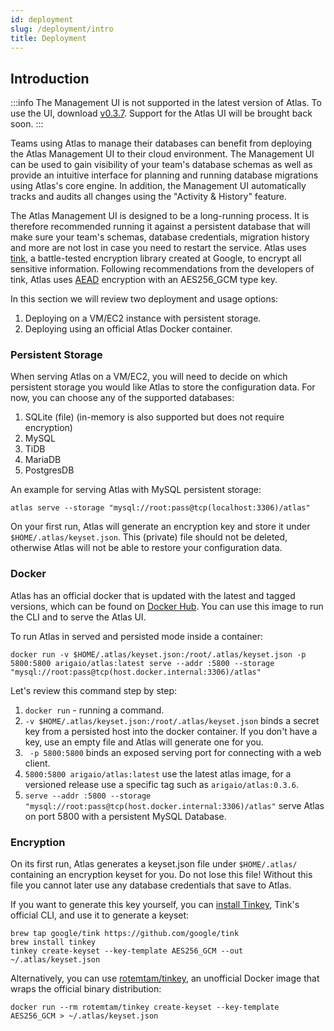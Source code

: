 ```yaml
---
id: deployment
slug: /deployment/intro
title: Deployment
---
```


## Introduction

:::info
The Management UI is not supported in the latest version of Atlas. To use the UI, download [v0.3.7](https://github.com/ariga/atlas/releases/tag/v0.3.7). Support for the Atlas UI will be brought back soon.
:::

Teams using Atlas to manage their databases can benefit from deploying the Atlas Management UI to their
cloud environment. The Management UI can be used to gain visibility of your team's database schemas as well
as provide an intuitive interface for planning and running database migrations using Atlas's core engine.
In addition, the Management UI automatically tracks and audits all changes using the "Activity & History" feature.

The Atlas Management UI is designed to be a long-running process.
It is therefore recommended running it against a persistent database that will make sure your team's schemas,
database credentials, migration history and more are not lost in case you need to restart the service.
Atlas uses [tink](https://developers.google.com/tink), a battle-tested encryption library created at Google, to encrypt all sensitive information.
Following recommendations from the developers of tink, Atlas uses [AEAD](https://developers.google.com/tink/aead?hl=en)
encryption with an AES256_GCM type key. 

In this section we will review two deployment and usage options:
1. Deploying on a VM/EC2 instance with persistent storage.
2. Deploying using an official Atlas Docker container.

### Persistent Storage

When serving Atlas on a VM/EC2, you will need to decide on which persistent storage you would like Atlas to store the
configuration data.
For now, you can choose any of the supported databases:
1. SQLite (file) (in-memory is also supported but does not require encryption)
2. MySQL
3. TiDB
4. MariaDB
5. PostgresDB

An example for serving Atlas with MySQL persistent storage:
```
atlas serve --storage "mysql://root:pass@tcp(localhost:3306)/atlas"
```
On your first run, Atlas will generate an encryption key and store it under ```$HOME/.atlas/keyset.json```.
This (private) file should not be deleted, otherwise Atlas will not be able to restore your configuration data. 

### Docker

Atlas has an official docker that is updated with the latest and tagged versions, 
which can be found on [Docker Hub](https://hub.docker.com/r/arigaio/atlas).
You can use this image to run the CLI and to serve the Atlas UI.

To run Atlas in served and persisted mode inside a container:
```
docker run -v $HOME/.atlas/keyset.json:/root/.atlas/keyset.json -p 5800:5800 arigaio/atlas:latest serve --addr :5800 --storage "mysql://root:pass@tcp(host.docker.internal:3306)/atlas"
```

Let's review this command step by step:
1. ```docker run``` - running a command.
2. ```-v $HOME/.atlas/keyset.json:/root/.atlas/keyset.json``` binds a secret key from a persisted host into the docker container. If you don't have a key, use an empty file and Atlas will generate one for you.
3. ``` -p 5800:5800``` binds an exposed serving port for connecting with a web client.
4. ```5800:5800 arigaio/atlas:latest``` use the latest atlas image, for a versioned release use a specific tag such as ```arigaio/atlas:0.3.6```.
5. ```serve --addr :5800 --storage "mysql://root:pass@tcp(host.docker.internal:3306)/atlas"``` serve Atlas on port 5800 with a persistent MySQL Database.  

### Encryption

On its first run, Atlas generates a keyset.json file under `$HOME/.atlas/` containing 
an encryption keyset for you. Do not lose this file! Without this file you cannot later use
any database credentials that save to Atlas. 

If you want to generate this key yourself, you can
[install Tinkey](https://developers.google.com/tink/install-tinkey), Tink's official CLI,
and use it to generate a keyset:

```shell
brew tap google/tink https://github.com/google/tink
brew install tinkey
tinkey create-keyset --key-template AES256_GCM --out ~/.atlas/keyset.json
```

Alternatively, you can use [rotemtam/tinkey](https://hub.docker.com/r/rotemtam/tinkey), an unofficial Docker image that
wraps the official binary distribution:

```shell
docker run --rm rotemtam/tinkey create-keyset --key-template AES256_GCM > ~/.atlas/keyset.json
```

